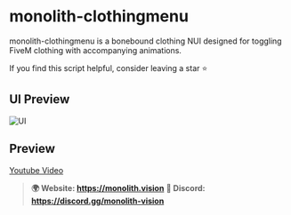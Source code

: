 # monolith-clothingmenu

monolith-clothingmenu is a bonebound clothing NUI designed for toggling FiveM clothing with accompanying animations.

If you find this script helpful, consider leaving a star ⭐

## UI Preview
![UI](https://cdn.discordapp.com/attachments/1005783043677626419/1238875605378793553/image.png?ex=6640e051&is=663f8ed1&hm=49f5a56e0cb1a846355f7ab38303a49945338ddf0ee28b15d94bcbe22e3bf23b&)

## Preview
[Youtube Video](https://www.youtube.com/watch?v=xFGovlbk0fc)

> **﻿🌍﻿ Website: https://monolith.vision**
> **﻿💬﻿ Discord: https://discord.gg/monolith-vision**

